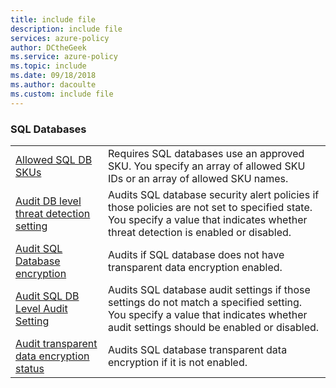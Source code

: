 ```yaml
---
title: include file
description: include file
services: azure-policy
author: DCtheGeek
ms.service: azure-policy
ms.topic: include
ms.date: 09/18/2018
ms.author: dacoulte
ms.custom: include file
---
```


### SQL Databases

|  |  |
|---------|---------|
| [Allowed SQL DB SKUs](../articles/governance/policy/samples/allowed-sql-db-skus.md) | Requires SQL databases use an approved SKU. You specify an array of allowed SKU IDs or an array of allowed SKU names. |
| [Audit DB level threat detection setting](../articles/governance/policy/samples/audit-db-threat-det-setting.md) | Audits SQL database security alert policies if those policies are not set to specified state. You specify a value that indicates whether threat detection is enabled or disabled.  |
| [Audit SQL Database encryption](../articles/governance/policy/samples/sql-database-encryption-audit.md) | Audits if SQL database does not have transparent data encryption enabled. |
| [Audit SQL DB Level Audit Setting](../articles/governance/policy/samples/audit-sql-db-audit-setting.md) | Audits SQL database audit settings if those settings do not match a specified setting. You specify a value that indicates whether audit settings should be enabled or disabled.  |
| [Audit transparent data encryption status](../articles/governance/policy/samples/audit-trans-data-enc-status.md) | Audits SQL database transparent data encryption if it is not enabled.  |